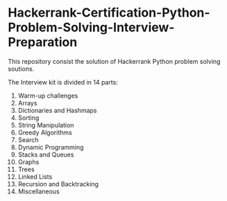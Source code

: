 # Hackerrank-Certification-Python-Problem-Solving-Interview-Preparation

This repository consist the solution of Hackerrank Python problem solving soutions.

The Interview kit is divided in 14 parts:
1) Warm-up challenges
2) Arrays
3) Dictionaries and Hashmaps
4) Sorting
5) String Manipulation
6) Greedy Algorithms
7) Search
8) Dynamic Programming
9) Stacks and Queues
10) Graphs
11) Trees
12) Linked Lists
13) Recursion and Backtracking
14) Miscellaneous
